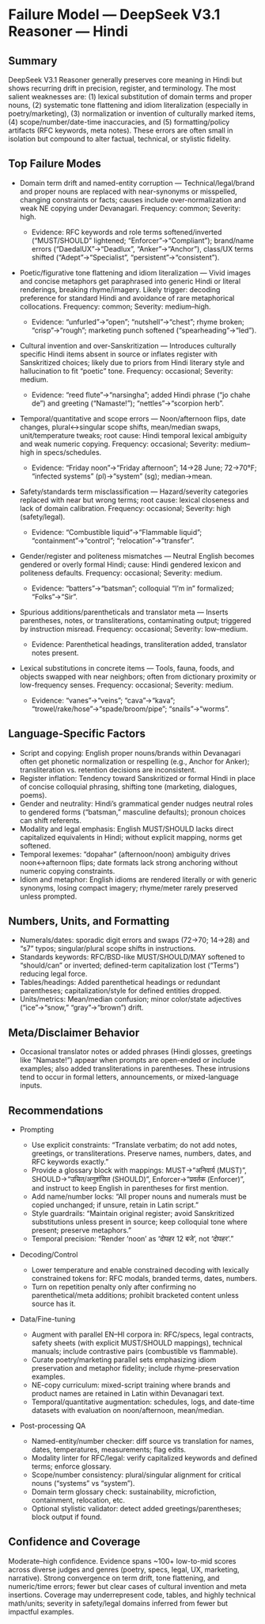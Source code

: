 # Failure Model — DeepSeek V3.1 Reasoner — Hindi

## Summary
DeepSeek V3.1 Reasoner generally preserves core meaning in Hindi but shows recurring drift in precision, register, and terminology. The most salient weaknesses are: (1) lexical substitution of domain terms and proper nouns, (2) systematic tone flattening and idiom literalization (especially in poetry/marketing), (3) normalization or invention of culturally marked items, (4) scope/number/date-time inaccuracies, and (5) formatting/policy artifacts (RFC keywords, meta notes). These errors are often small in isolation but compound to alter factual, technical, or stylistic fidelity.

## Top Failure Modes
- Domain term drift and named-entity corruption — Technical/legal/brand and proper nouns are replaced with near-synonyms or misspelled, changing constraints or facts; causes include over-normalization and weak NE copying under Devanagari. Frequency: common; Severity: high.
  - Evidence: RFC keywords and role terms softened/inverted (“MUST/SHOULD” lightened; “Enforcer”→“Compliant”); brand/name errors (“DaedalUX”→“Deadlux”, “Anker”→“Anchor”), class/UX terms shifted (“Adept”→“Specialist”, “persistent”→“consistent”).

- Poetic/figurative tone flattening and idiom literalization — Vivid images and concise metaphors get paraphrased into generic Hindi or literal renderings, breaking rhyme/imagery. Likely trigger: decoding preference for standard Hindi and avoidance of rare metaphorical collocations. Frequency: common; Severity: medium–high.
  - Evidence: “unfurled”→“open”; “nutshell”→“chest”; rhyme broken; “crisp”→“rough”; marketing punch softened (“spearheading”→“led”).

- Cultural invention and over-Sanskritization — Introduces culturally specific Hindi items absent in source or inflates register with Sanskritized choices; likely due to priors from Hindi literary style and hallucination to fit “poetic” tone. Frequency: occasional; Severity: medium.
  - Evidence: “reed flute”→“narsingha”; added Hindi phrase (“jo chahe de”) and greeting (“Namaste!”); “nettles”→“scorpion herb”.

- Temporal/quantitative and scope errors — Noon/afternoon flips, date changes, plural↔singular scope shifts, mean/median swaps, unit/temperature tweaks; root cause: Hindi temporal lexical ambiguity and weak numeric copying. Frequency: occasional; Severity: medium–high in specs/schedules.
  - Evidence: “Friday noon”→“Friday afternoon”; 14→28 June; 72→70°F; “infected systems” (pl)→“system” (sg); median→mean.

- Safety/standards term misclassification — Hazard/severity categories replaced with near but wrong terms; root cause: lexical closeness and lack of domain calibration. Frequency: occasional; Severity: high (safety/legal).
  - Evidence: “Combustible liquid”→“Flammable liquid”; “containment”→“control”; “relocation”→“transfer”.

- Gender/register and politeness mismatches — Neutral English becomes gendered or overly formal Hindi; cause: Hindi gendered lexicon and politeness defaults. Frequency: occasional; Severity: medium.
  - Evidence: “batters”→“batsman”; colloquial “I’m in” formalized; “Folks”→“Sir”.

- Spurious additions/parentheticals and translator meta — Inserts parentheses, notes, or transliterations, contaminating output; triggered by instruction misread. Frequency: occasional; Severity: low–medium.
  - Evidence: Parenthetical headings, transliteration added, translator notes present.

- Lexical substitutions in concrete items — Tools, fauna, foods, and objects swapped with near neighbors; often from dictionary proximity or low-frequency senses. Frequency: occasional; Severity: medium.
  - Evidence: “vanes”→“veins”; “cava”→“kava”; “trowel/rake/hose”→“spade/broom/pipe”; “snails”→“worms”.

## Language‑Specific Factors
- Script and copying: English proper nouns/brands within Devanagari often get phonetic normalization or respelling (e.g., Anchor for Anker); transliteration vs. retention decisions are inconsistent.
- Register inflation: Tendency toward Sanskritized or formal Hindi in place of concise colloquial phrasing, shifting tone (marketing, dialogues, poems).
- Gender and neutrality: Hindi’s grammatical gender nudges neutral roles to gendered forms (“batsman,” masculine defaults); pronoun choices can shift referents.
- Modality and legal emphasis: English MUST/SHOULD lacks direct capitalized equivalents in Hindi; without explicit mapping, norms get softened.
- Temporal lexemes: “dopahar” (afternoon/noon) ambiguity drives noon↔afternoon flips; date formats lack strong anchoring without numeric copying constraints.
- Idiom and metaphor: English idioms are rendered literally or with generic synonyms, losing compact imagery; rhyme/meter rarely preserved unless prompted.

## Numbers, Units, and Formatting
- Numerals/dates: sporadic digit errors and swaps (72→70; 14→28) and “s7” typos; singular/plural scope shifts in instructions.
- Standards keywords: RFC/BSD-like MUST/SHOULD/MAY softened to “should/can” or inverted; defined-term capitalization lost (“Terms”) reducing legal force.
- Tables/headings: Added parenthetical headings or redundant parentheses; capitalization/style for defined entities dropped.
- Units/metrics: Mean/median confusion; minor color/state adjectives (“ice”→“snow,” “gray”→“brown”) drift.

## Meta/Disclaimer Behavior
- Occasional translator notes or added phrases (Hindi glosses, greetings like “Namaste!”) appear when prompts are open-ended or include examples; also added transliterations in parentheses. These intrusions tend to occur in formal letters, announcements, or mixed-language inputs.

## Recommendations
- Prompting
  - Use explicit constraints: “Translate verbatim; do not add notes, greetings, or transliterations. Preserve names, numbers, dates, and RFC keywords exactly.”
  - Provide a glossary block with mappings: MUST→“अनिवार्य (MUST)”, SHOULD→“उचित/अनुशंसित (SHOULD)”, Enforcer→“प्रवर्तक (Enforcer)”, and instruct to keep English in parentheses for first mention.
  - Add name/number locks: “All proper nouns and numerals must be copied unchanged; if unsure, retain in Latin script.”
  - Style guardrails: “Maintain original register; avoid Sanskritized substitutions unless present in source; keep colloquial tone where present; preserve metaphors.”
  - Temporal precision: “Render ‘noon’ as ‘दोपहर 12 बजे’, not ‘दोपहर’.”

- Decoding/Control
  - Lower temperature and enable constrained decoding with lexically constrained tokens for: RFC modals, branded terms, dates, numbers.
  - Turn on repetition penalty only after confirming no parenthetical/meta additions; prohibit bracketed content unless source has it.

- Data/Fine-tuning
  - Augment with parallel EN–HI corpora in: RFC/specs, legal contracts, safety sheets (with explicit MUST/SHOULD mappings), technical manuals; include contrastive pairs (combustible vs flammable).
  - Curate poetry/marketing parallel sets emphasizing idiom preservation and metaphor fidelity; include rhyme-preservation examples.
  - NE-copy curriculum: mixed-script training where brands and product names are retained in Latin within Devanagari text.
  - Temporal/quantitative augmentation: schedules, logs, and date-time datasets with evaluation on noon/afternoon, mean/median.

- Post-processing QA
  - Named-entity/number checker: diff source vs translation for names, dates, temperatures, measurements; flag edits.
  - Modality linter for RFC/legal: verify capitalized keywords and defined terms; enforce glossary.
  - Scope/number consistency: plural/singular alignment for critical nouns (“systems” vs “system”).
  - Domain term glossary check: sustainability, microfiction, containment, relocation, etc.
  - Optional stylistic validator: detect added greetings/parentheses; block output if found.

## Confidence and Coverage
Moderate–high confidence. Evidence spans ~100+ low-to-mid scores across diverse judges and genres (poetry, specs, legal, UX, marketing, narrative). Strong convergence on term drift, tone flattening, and numeric/time errors; fewer but clear cases of cultural invention and meta insertions. Coverage may underrepresent code, tables, and highly technical math/units; severity in safety/legal domains inferred from fewer but impactful examples.
